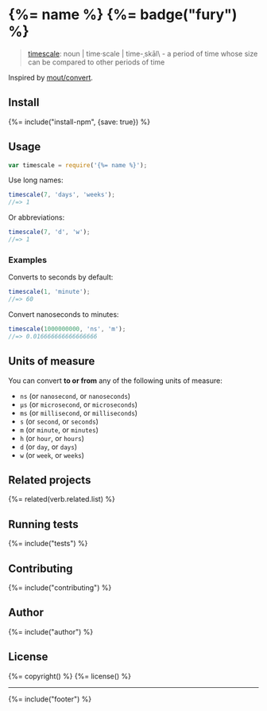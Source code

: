 # {%= name %} {%= badge("fury") %}

> [timescale][def]: noun | time·scale | time\-ˌskāl\ - a period of time whose size can be compared to other periods of time

Inspired by [mout/convert](https://github.com/mout/mout/blob/master/src/time/convert.js).

<!-- toc -->

## Install
{%= include("install-npm", {save: true}) %}

## Usage

```js
var timescale = require('{%= name %}');
```

Use long names:

```js
timescale(7, 'days', 'weeks');
//=> 1
```

Or abbreviations:

```js
timescale(7, 'd', 'w');
//=> 1
```

### Examples

Converts to seconds by default:

```js
timescale(1, 'minute');
//=> 60
```

Convert nanoseconds to minutes:

```js
timescale(1000000000, 'ns', 'm');
//=> 0.016666666666666666
```

## Units of measure

You can convert **to or from** any of the following units of measure:

- `ns` (or `nanosecond`, or `nanoseconds`)
- `μs` (or `microsecond`, or `microseconds`)
- `ms` (or `millisecond`, or `milliseconds`)
- `s` (or `second`, or `seconds`)
- `m` (or `minute`, or `minutes`)
- `h` (or `hour`, or `hours`)
- `d` (or `day`, or `days`)
- `w` (or `week`, or `weeks`)


## Related projects
{%= related(verb.related.list) %}  

## Running tests
{%= include("tests") %}

## Contributing
{%= include("contributing") %}

## Author
{%= include("author") %}

## License
{%= copyright() %}
{%= license() %}

***

{%= include("footer") %}

[def]: http://www.merriam-webster.com/dictionary/timescale